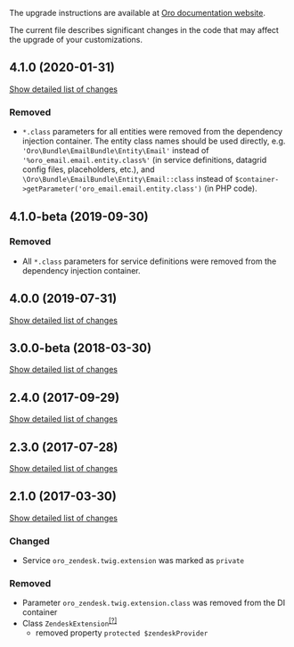The upgrade instructions are available at [Oro documentation website](https://doc.oroinc.com/4.1/backend/setup/upgrade-to-new-version/).

The current file describes significant changes in the code that may affect the upgrade of your customizations.

## 4.1.0 (2020-01-31)
[Show detailed list of changes](incompatibilities-4-1.md)

### Removed
* `*.class` parameters for all entities were removed from the dependency injection container.
The entity class names should be used directly, e.g. `'Oro\Bundle\EmailBundle\Entity\Email'`
instead of `'%oro_email.email.entity.class%'` (in service definitions, datagrid config files, placeholders, etc.), and
`\Oro\Bundle\EmailBundle\Entity\Email::class` instead of `$container->getParameter('oro_email.email.entity.class')`
(in PHP code).

## 4.1.0-beta (2019-09-30)

### Removed
* All `*.class` parameters for service definitions were removed from the dependency injection container.

## 4.0.0 (2019-07-31)
[Show detailed list of changes](incompatibilities-4-0.md)

## 3.0.0-beta (2018-03-30)
[Show detailed list of changes](incompatibilities-3-0-beta.md)

## 2.4.0 (2017-09-29)
[Show detailed list of changes](incompatibilities-2-4.md)

## 2.3.0 (2017-07-28)
[Show detailed list of changes](incompatibilities-2-3.md)

## 2.1.0 (2017-03-30)
[Show detailed list of changes](incompatibilities-2-1.md)

### Changed
- Service `oro_zendesk.twig.extension` was marked as `private`
### Removed
- Parameter `oro_zendesk.twig.extension.class` was removed from the DI container
- Class `ZendeskExtension`<sup>[[?]](https://github.com/oroinc/OroCRMZendeskBundle/tree/2.1.0/Twig/ZendeskExtension.php "Oro\Bundle\ZendeskBundle\Twig\ZendeskExtension")</sup>
    - removed property `protected $zendeskProvider`

